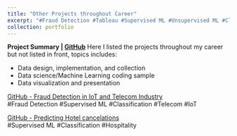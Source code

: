 ```yaml
---
title: "Other Projects throughout Career"
excerpt: "#Fraud Detection #Tableau #Supervised ML #Unsupervised ML #Classification #Hospitality #Telecom #IoT"
collection: portfolio
---
```


<!-- ![image idea](/images/RFM-500.png)<br/>
*Image Caption*<br/><br/> -->

**Project Summary | [GitHub](https://github.com/Tego-Chang/Data-Science-Design-Writing-Visualization-Samples)**
Here I listed the projects throughout my career but not listed in front, topics includes:
* Data design, implementation, and collection 
* Data science/Machine Learning coding sample
* Data visualization and presentation 

[GitHub - Fraud Detection in IoT and Telecom Industry](https://github.com/Tego-Chang/Data-Science-Design-Writing-Visualization-Samples/tree/main/Fraud_detection_telecom)<br/>
#Fraud Detection #Supervised ML #Classification #Telecom #IoT<br/>

[GitHub - Predicting Hotel cancelations](https://github.com/Tego-Chang/Data-Science-Design-Writing-Visualization-Samples/tree/main/Fraud_detection_telecom)<br/>
#Supervised ML #Classification #Hospitality<br/>